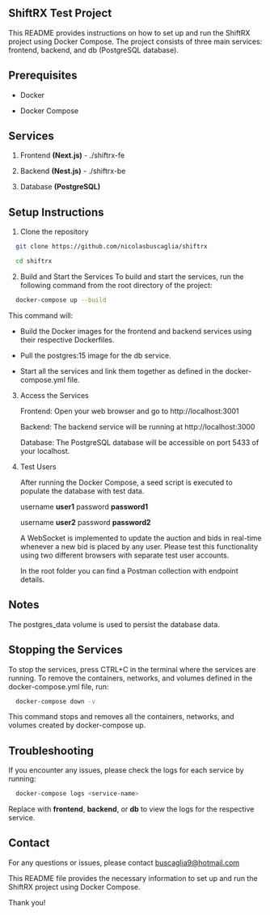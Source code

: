 ## ShiftRX Test Project

This README provides instructions on how to set up and run the ShiftRX project using Docker Compose. The project consists of three main services: frontend, backend, and db (PostgreSQL database).

## Prerequisites

- Docker

- Docker Compose

## Services

1. Frontend **(Next.js)** - ./shiftrx-fe

2. Backend **(Nest.js)** - ./shiftrx-be

3. Database **(PostgreSQL)**

## Setup Instructions

1. Clone the repository

```bash
  git clone https://github.com/nicolasbuscaglia/shiftrx

  cd shiftrx
```

2. Build and Start the Services
   To build and start the services, run the following command from the root directory of the project:

```bash
  docker-compose up --build
```

This command will:

 - Build the Docker images for the frontend and backend services using their respective Dockerfiles.

 - Pull the postgres:15 image for the db service.

 - Start all the services and link them together as defined in the docker-compose.yml file.

3. Access the Services

   Frontend: Open your web browser and go to http://localhost:3001

   Backend: The backend service will be running at http://localhost:3000

   Database: The PostgreSQL database will be accessible on port 5433 of your localhost.

4. Test Users

   After running the Docker Compose, a seed script is executed to populate the database with test data.

   username **user1** password **password1**

   username **user2** password **password2**

   A WebSocket is implemented to update the auction and bids in real-time whenever a new bid is placed by any user. Please test this functionality using two different browsers with separate test user accounts.

   In the root folder you can find a Postman collection with endpoint details.

## Notes

The postgres_data volume is used to persist the database data.

## Stopping the Services

To stop the services, press CTRL+C in the terminal where the services are running. To remove the containers, networks, and volumes defined in the docker-compose.yml file, run:

```bash
  docker-compose down -v
```

This command stops and removes all the containers, networks, and volumes created by docker-compose up.

## Troubleshooting

If you encounter any issues, please check the logs for each service by running:

```bash
  docker-compose logs <service-name>
```

Replace <service-name> with **frontend**, **backend**, or **db** to view the logs for the respective service.

## Contact

For any questions or issues, please contact buscaglia9@hotmail.com

This README file provides the necessary information to set up and run the ShiftRX project using Docker Compose.

Thank you!
